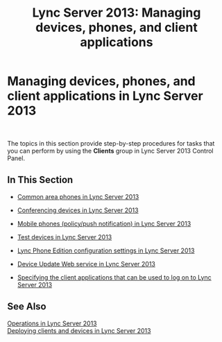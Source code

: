 ﻿---
title: 'Lync Server 2013: Managing devices, phones, and client applications'
TOCTitle: Managing devices, phones, and client applications
ms:assetid: 7c52ecc7-e0f6-4684-9fe8-ba45437a08e0
ms:mtpsurl: https://technet.microsoft.com/en-us/library/Gg521021(v=OCS.15)
ms:contentKeyID: 48184611
ms.date: 07/23/2014
mtps_version: v=OCS.15
---

# Managing devices, phones, and client applications in Lync Server 2013

 


The topics in this section provide step-by-step procedures for tasks that you can perform by using the **Clients** group in Lync Server 2013 Control Panel.

## In This Section

  - [Common area phones in Lync Server 2013](lync-server-2013-common-area-phones.md)

  - [Conferencing devices in Lync Server 2013](lync-server-2013-conferencing-devices.md)

  - [Mobile phones (policy/push notification) in Lync Server 2013](lync-server-2013-mobile-phones-policy-push-notification.md)

  - [Test devices in Lync Server 2013](lync-server-2013-test-devices.md)

  - [Lync Phone Edition configuration settings in Lync Server 2013](lync-server-2013-lync-phone-edition-configuration-settings.md)

  - [Device Update Web service in Lync Server 2013](lync-server-2013-device-update-web-service.md)

  - [Specifying the client applications that can be used to log on to Lync Server 2013](lync-server-2013-specifying-the-client-applications-that-can-be-used-to-log-on-to-lync-server-2013.md)

## See Also


[Operations in Lync Server 2013](lync-server-2013-operations.md)  
[Deploying clients and devices in Lync Server 2013](lync-server-2013-deploying-clients-and-devices.md)

